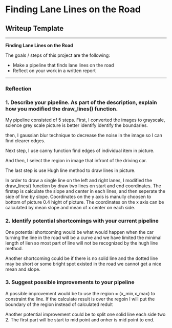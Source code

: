 # **Finding Lane Lines on the Road** 

## Writeup Template


---

**Finding Lane Lines on the Road**

The goals / steps of this project are the following:
* Make a pipeline that finds lane lines on the road
* Reflect on your work in a written report


---

### Reflection

### 1. Describe your pipeline. As part of the description, explain how you modified the draw_lines() function.

My pipeline consisted of 5 steps. 
First, I converted the images to grayscale, science grey scale picture is better identify identify the boundaries.

then, I gaussian blur technique to decrease the noise in the image so I can find clearer edges.

Next step, I use canny function find edges of individual item in picture.

And then, I select the region in image that infront of the driving car.

The last step is use Hugh line method to draw lines in picture.

In order to draw a single line on the left and right lanes, I modified the draw_lines() function by draw two lines on start and end coordinates. The firstep is calculate the slope and center in each lines, and then seperate the side of line by slope. Coordinates on the y axis is manully choosen to bottom of picture 0.4 hight of picture. The coordinates on the x axis can be calculated by mean slope and mean of x center on each side.


### 2. Identify potential shortcomings with your current pipeline


One potential shortcoming would be what would happen when the car turning the line in the road will be a curve and we have limited the minimal length of lien so most part of line will not be recognized by the hugh line method.

Another shortcoming could be if there is no solid line and the dotted line may be short or some bright spot existed in the road we cannot get a nice mean and slope. 


### 3. Suggest possible improvements to your pipeline

A possible improvement would be to use the region = (x_min,x_max) to constraint the line. If the calculate result is over the regoin I will put the boundary of the region instead of calculated redult

Another potential improvement could be to split one solid line each side two 2. The first part will be start to mid point and onher is mid point to end.

